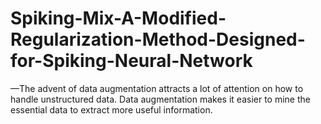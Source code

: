 # Spiking-Mix-A-Modified-Regularization-Method-Designed-for-Spiking-Neural-Network
—The advent of data augmentation attracts a lot of  attention on how to handle unstructured data. Data  augmentation makes it easier to mine the essential data to  extract more useful information.
